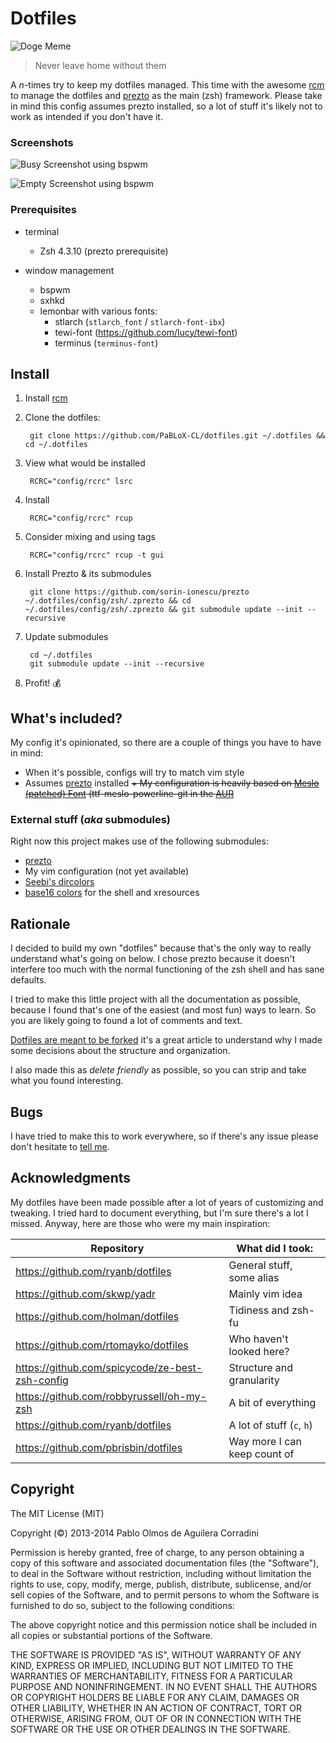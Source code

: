 Dotfiles
========

![Doge Meme](http://i.imgur.com/5N3IEq2.jpg)

> Never leave home without them

A *n*-times try to keep my dotfiles managed. This time with the awesome [rcm][]
to manage the dotfiles and [prezto][] as the main (zsh) framework. Please take in
mind this config assumes prezto installed, so a lot of stuff it's likely not to
work as intended if you don't have it.

### Screenshots

![Busy Screenshot using bspwm](http://i.imgur.com/eUNgHcb.png)

![Empty Screenshot using bspwm](http://i.imgur.com/vSsYcJj.png)

### Prerequisites

+ terminal
    + Zsh 4.3.10 (prezto prerequisite)

+ window management
    + bspwm
    + sxhkd
    + lemonbar with various fonts:
        + stlarch (`stlarch_font` / `stlarch-font-ibx`)
        + tewi-font (https://github.com/lucy/tewi-font)
        + terminus (`terminus-font`)

Install
-------

1. Install [rcm][]
2. Clone the dotfiles:

        git clone https://github.com/PaBLoX-CL/dotfiles.git ~/.dotfiles && cd ~/.dotfiles

3. View what would be installed

        RCRC="config/rcrc" lsrc

4. Install

        RCRC="config/rcrc" rcup

5. Consider mixing and using tags

        RCRC="config/rcrc" rcup -t gui

6. Install Prezto & its submodules

        git clone https://github.com/sorin-ionescu/prezto ~/.dotfiles/config/zsh/.zprezto && cd ~/.dotfiles/config/zsh/.zprezto && git submodule update --init --recursive

7. Update submodules

        cd ~/.dotfiles
        git submodule update --init --recursive

8. Profit! :moneybag:

What's included?
----------------

My config it's opinionated, so there are a couple of things you have to
have in mind:

+ When it's possible, configs will try to match vim style
+ Assumes [prezto][] installed
~~+ My configuration is heavily based on [Meslo (patched) Font](https://github.com/Lokaltog/powerline-fonts/tree/master/Meslo) (ttf-meslo-powerline-git in the [AUR](https://aur.archlinux.org/)~~

### External stuff (*aka* submodules)

Right now this project makes use of the following submodules:

+ [prezto][]
+ My vim configuration (not yet available)
+ [Seebi's dircolors](https://github.com/seebi/dircolors-solarized)
+ [base16 colors](https://github.com/chriskempson/base16) for the shell and xresources

Rationale
---------

I decided to build my own "dotfiles" because that's the only way to really
understand what's going on below. I chose prezto because it doesn't interfere
too much with the normal functioning of the zsh shell and has sane defaults.

I tried to make this little project with all the documentation as possible,
because I found that's one of the easiest (and most fun) ways to learn. So you
are likely going to found a lot of comments and text.

[Dotfiles are meant to be forked](http://zachholman.com/2010/08/dotfiles-are-meant-to-be-forked/)
it's a great article to understand why I made some decisions about the structure
and organization.

I also made this as *delete friendly* as possible, so you can strip and take what
you found interesting.

Bugs
----

I have tried to make this to work everywhere, so if there's any issue please
don't hesitate to [tell me](https://github.com/PaBLoX-CL/dotfiles/issues/new).

Acknowledgments
---------------

My dotfiles have been made possible after a lot of years of customizing and
tweaking. I tried hard to document everything, but I'm sure there's a lot I
missed. Anyway, here are those who were my main inspiration:

Repository                                      | What did I took:
------------------------------------------------|--------------------------------
https://github.com/ryanb/dotfiles               | General stuff, some alias
https://github.com/skwp/yadr                    | Mainly vim idea
https://github.com/holman/dotfiles              | Tidiness and zsh-fu
https://github.com/rtomayko/dotfiles            | Who haven't looked here?
https://github.com/spicycode/ze-best-zsh-config | Structure and granularity
https://github.com/robbyrussell/oh-my-zsh       | A bit of everything
https://github.com/ryanb/dotfiles               | A lot of stuff (`c`, `h`)
https://github.com/pbrisbin/dotfiles            | Way more I can keep count of

Copyright
---------

The MIT License (MIT)

Copyright (©) 2013-2014 Pablo Olmos de Aguilera Corradini

Permission is hereby granted, free of charge, to any person obtaining a copy of
this software and associated documentation files (the "Software"), to deal in
the Software without restriction, including without limitation the rights to
use, copy, modify, merge, publish, distribute, sublicense, and/or sell copies of
the Software, and to permit persons to whom the Software is furnished to do so,
subject to the following conditions:

The above copyright notice and this permission notice shall be included in all
copies or substantial portions of the Software.

THE SOFTWARE IS PROVIDED "AS IS", WITHOUT WARRANTY OF ANY KIND, EXPRESS OR
IMPLIED, INCLUDING BUT NOT LIMITED TO THE WARRANTIES OF MERCHANTABILITY, FITNESS
FOR A PARTICULAR PURPOSE AND NONINFRINGEMENT. IN NO EVENT SHALL THE AUTHORS OR
COPYRIGHT HOLDERS BE LIABLE FOR ANY CLAIM, DAMAGES OR OTHER LIABILITY, WHETHER
IN AN ACTION OF CONTRACT, TORT OR OTHERWISE, ARISING FROM, OUT OF OR IN
CONNECTION WITH THE SOFTWARE OR THE USE OR OTHER DEALINGS IN THE SOFTWARE.

[rcm]: http://github.com/thoughtbot/rcm
[prezto]: http://github.com/sorin-ionescu/prezto
